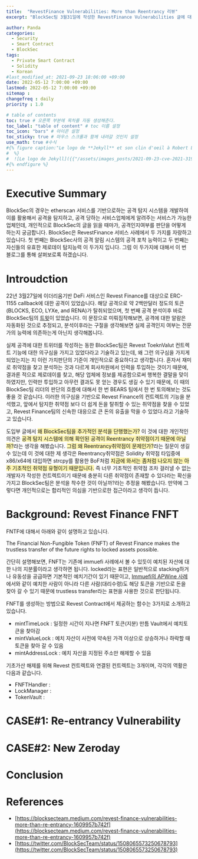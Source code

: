 ```yaml
---
title:  "RevestFinance Vulnerabilities: More than Reentrancy 리뷰"
excerpt: "BlockSec팀 3월31일에 작성한 RevestFinance Vulnerabilities 글에 대한 리뷰입니다."

author: Panda
categories:
  - Security
  - Smart Contract
  - BlockSec
tags:
  - Private Smart Contract
  - Solidity
  - Korean
#last_modified_at: 2021-09-23 18:06:00 +09:00
date: 2022-05-12 7:00:00 +09:00
lastmod: 2022-05-12 7:00:00 +09:00
sitemap :
changefreq : daily
priority : 1.0

# table of contents
toc: true # 오른쪽 부분에 목차를 자동 생성해준다.
toc_label: "table of content" # toc 이름 설정
toc_icon: "bars" # 아이콘 설정
toc_sticky: true # 마우스 스크롤과 함께 내려갈 것인지 설정
use_math: true #수식
#{% figure caption:"Le logo de **Jekyll** et son clin d'oeil à Robert Louis Stevenson"
#  %}
#  ![Le logo de Jekyll]({{"/assets/images_posts/2021-09-23-cve-2021-31956-part1/1.png"| #relative_url}})
#{% endfigure %}
---
```

# Executive Summary
BlockSec의 경우는 etherscan 서비스를 기반으로하는 공격 탐지 시스템을 개발하여 이를 활용해서 공격을 탐지하고, 공격 당하는 서비스업체에게 알려주는 서비스가 가능한 업체인데, 개인적으로 BlockSec의 글을 읽을 때마가, 공격인지여부를 판단을 어떻게 하는지 궁금합니다. BlockSec은 RevestFinance 서비스 사례에서 두 가지를 자랑하고 있습니다. 첫 번째는 BlockSec사의 공격 알림 시스템의 공격 포착 능력이고 두 번째는 자신들의 유효한 제로데이 탐지능력 이 두가지 입니다. 그럼 이 두가지에 대해서 이 번 블로그를 통해 살펴보로록 하겠습니다.

# Introudction
22년 3월27일에 이더리움기반 DeFi 서비스인 Revest Finance를 대상으로 ERC-1155 callback에 대한 공격이 있었습니다. 해당 공격으로 약 2백만달러 정도의 토큰(BLOCKS, ECO, LYXe, and RENA)가 탈취되었으며, 첫 번째 공격 분석이후 바로 BlockSec팀의 [트윗](https://twitter.com/BlockSecTeam/status/1508065573250678793)이 있었습니다. 이 문장으로 미뤄짐작해보면, 공격에 대한 알람은 자동화된 것으로 추정되고, 분석이후라는 구절을 생각해보면 실제 공격인지 여부는 전문가의 능력에 의존하는게 아닌지 생각해봅니다. 

실제 공격에 대한 트위터를 작성하는 동한 BlockSec팀은 Revest ToeknValut 컨트렉트 기능에 대한 의구심을 가지고 있었다라고 기술하고 있는데, 왜 그런 의구심을 가지게 되었는지는 지 이런 가치판단의 기준이 개인적으로 중요하다고 생각합니다. 혼자서 재미로 취약점을 찾고 분석하는 것과 다르게 회사차원에서 인력을 투입하는 것이기 때문에, 결과론 적으로 제로데이를 찾고, 해당 업체에 정보를 제공함으로써 행복한 결말을 맞이하였지만, 인력만 투입하고 아무런 결과도 못 얻는 경우도 생길 수 있기 때문에, 이 때의 BlockSec팀 리더의 판단의 흐름에 대해서 한 번 BEARS 팀에서 한 번 토의해보는 것도 좋을 것 같습니다. 이러한 의구심을 기반으로 Revest Finance의 컨트렉트의 기능을 분석했고, 앞에서 탐지한 취약점 보다 더 쉽게 돈을 탈취할 수 있는 취약점을 찾을 수 있었고, Revest Finance팀의 신속한 대응으로 큰 돈의 유출을 막을 수 있었다.라고 기술하고 있습니다. 

도입부 글에서 <span style="background-color:#fff5b1">왜 BlockSec팀을 추가적인 분석을 단행했는가?</span> 이 것에 대한 개인적인 의견은 <span style="background-color:#fff5b1">공격 탐지 시스템에 의해 확인된 공격이 Reentrancy 취약점이기 때문에 아닐까?</span>라는 생각을 해봤습니다. <span style="background-color:#fff5b1">그럼 왜 Reentrancy취약점이 문제인가?</span>라는 질문이 생길 수 있는데 이 것에 대한 제 생각은 Reentrancy취약점은 Solidity 취약점 타입중에 x86/x64에 대입하면 strcpy를 활용한 BoF처럼 <span style="background-color:#fff5b1">지금에 와서는 좀처럼 나오지 않는 아주 기초적인 취약점 유형이기 때문입니다.</span> 즉 너무 기초적인 취약점 조차 걸러낼 수 없는 개발자가 작성한 컨트렉트이기 때문에 충분히 다른 취약점이 존재할 수 있다라는 확신을 가지고 BlockSec팀은 분석을 착수한 것이 아닐까?라는 추정을 해봤습니다. 만약에 그렇다면 개인적으로는 합리적인 의심을 기반으로한 접근이라고 생각이 듭니다.

# Background: Revest Finance FNFT
FNTF에 대해서 아래와 같이 설명하고 있습니다.

The Financial Non-Fungible Token (FNFT) of Revest Finance makes the trustless transfer of the future rights to locked assets possible. 

간단히 설명해보면, FNFT는 기존에 immuefi 사례에서 볼 수 있듯이 예치된 자산에 대한 나의 지분률이라고 생각하면 됩니다. locked라는 표현은 일반적으로 stacking하거나 유동성을 공급하면 기본적인 예치기간이 있기 때문이고, [Immuefi의 APWine 사례](https://bears-team.github.io/security/smart%20contract/immunefi-apwine-review/)에서와 같이 예치한 사람이 아니라 다른 사람(대리수령)도 해당 토큰을 기반으로 돈을 찾아 갈 수 있기 때문에 trustless transfer라는 표현을 사용한 것으로 판단됩니다.

FNFT를 생성하는 방법으로 Revest Contract에서 제공하는 함수는 3가지로 소개하고 있습니다.

* mintTimeLock : 일정한 시간이 지나면 FNFT 토큰(지분) 만틈 Vault에서 예치토큰을 찾아감
* mintValueLock : 예치 자산이 사전에 약속된 가격 이상으로 상승하거나 하락할 때 토큰을 찾아 갈 수 있음
* mintAddressLock : 예치 자산을 지정된 주소만 해제할 수 있음

기초가산 해제를 위해 Revest 컨트렉트와 연결된 컨트렉트는 3개이며, 각각의 역활은 다음과 같습니다.

* FNFTHandler : 
* LockManager : 
* TokenVault : 

# CASE#1: Re-entrancy Vulnerability

# CASE#2: New Zeroday

# Conclusion

# References
* [https://blocksecteam.medium.com/revest-finance-vulnerabilities-more-than-re-entrancy-1609957b742f](https://blocksecteam.medium.com/revest-finance-vulnerabilities-more-than-re-entrancy-1609957b742f)
* [https://twitter.com/BlockSecTeam/status/1508065573250678793](https://twitter.com/BlockSecTeam/status/1508065573250678793)